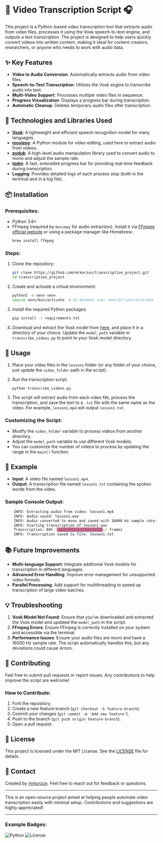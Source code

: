 # 🎥 Video Transcription Script 🎧

This project is a Python-based video transcription tool that extracts audio from video files, processes it using the Vosk speech-to-text engine, and outputs a text transcription. The project is designed to help users quickly convert videos into written content, making it ideal for content creators, researchers, or anyone who needs to work with audio data.

## ✨ Key Features

- **Video to Audio Conversion**: Automatically extracts audio from video files.
- **Speech-to-Text Transcription**: Utilizes the Vosk engine to transcribe audio into text.
- **Multi-Video Support**: Processes multiple video files in sequence.
- **Progress Visualization**: Displays a progress bar during transcription.
- **Automatic Cleanup**: Deletes temporary audio files after transcription.

## 🔧 Technologies and Libraries Used

- **[Vosk](https://alphacephei.com/vosk/models)**: A lightweight and efficient speech recognition model for many languages.
- **[moviepy](https://zulko.github.io/moviepy/)**: A Python module for video editing, used here to extract audio from videos.
- **[pydub](https://github.com/jiaaro/pydub)**: A high-level audio manipulation library used to convert audio to mono and adjust the sample rate.
- **[tqdm](https://github.com/tqdm/tqdm)**: A fast, extensible progress bar for providing real-time feedback during transcription.
- **Logging**: Provides detailed logs of each process step (both in the terminal and in a log file).

## 📦 Installation

### Prerequisites:
- Python 3.6+
- FFmpeg (required by `moviepy` for audio extraction). Install it via [FFmpeg official website](https://ffmpeg.org/download.html) or using a package manager like Homebrew:
    ```bash
    brew install ffmpeg
    ```

### Steps:
1. Clone the repository:
    ```bash
    git clone https://github.com/mrkorzun/transcription_project.git
    cd transcription_project
    ```

2. Create and activate a virtual environment:
    ```bash
    python3 -m venv venv
    source venv/bin/activate  # On Windows use: venv\Scripts\activate
    ```

3. Install the required Python packages:
    ```bash
    pip install -r requirements.txt
    ```

4. Download and extract the Vosk model from [here](https://alphacephei.com/vosk/models), and place it in a directory of your choice. Update the `model_path` variable in `transcribe_videos.py` to point to your Vosk model directory.

## 🚀 Usage

1. Place your video files in the `lessons` folder (or any folder of your choice, just update the `video_folder` path in the script).
   
2. Run the transcription script:
    ```bash
    python transcribe_videos.py
    ```

3. The script will extract audio from each video file, process the transcription, and save the text to a `.txt` file with the same name as the video. For example, `lesson1.mp4` will output `lesson1.txt`.

### Customizing the Script:
- Modify the `video_folder` variable to process videos from another directory.
- Adjust the `model_path` variable to use different Vosk models.
- You can customize the number of videos to process by updating the range in the `main()` function.

## 📄 Example

- **Input**: A video file named `lesson1.mp4`.
- **Output**: A transcription file named `lesson1.txt` containing the spoken words from the video.

### Sample Console Output:
```bash
    INFO: Extracting audio from video: lesson1.mp4
    INFO: Audio saved: lesson1.wav
    INFO: Audio converted to mono and saved with 16000 Hz sample rate: lesson1.wav
    INFO: Starting transcription of lesson1.wav
    Transcription: 80% [█████████████████████—] frames
    INFO: Transcription saved to file: lesson1.txt
```
## 📚 Future Improvements

- **Multi-language Support**: Integrate additional Vosk models for transcription in different languages.
- **Advanced Error Handling**: Improve error management for unsupported video formats.
- **Parallel Processing**: Add support for multithreading to speed up transcription of large video batches.

## 💡 Troubleshooting

1. **Vosk Model Not Found**: Ensure that you've downloaded and extracted the Vosk model and updated the `model_path` in the script.
2. **FFmpeg Errors**: Ensure FFmpeg is correctly installed on your system and accessible via the terminal.
3. **Performance Issues**: Ensure your audio files are mono and have a 16000 Hz sample rate. The script automatically handles this, but any deviations could cause errors.

## 🤝 Contributing

Feel free to submit pull requests or report issues. Any contributions to help improve the script are welcome!

### How to Contribute:
1. Fork the repository.
2. Create a new feature branch (`git checkout -b feature-branch`).
3. Commit your changes (`git commit -m 'Add new feature'`).
4. Push to the branch (`git push origin feature-branch`).
5. Open a pull request.

## 📜 License

This project is licensed under the MIT License. See the [LICENSE](LICENSE) file for details.

## 📝 Contact

Created by [mrkorzun](https://github.com/mrkorzun). Feel free to reach out for feedback or questions.

---

This is an open-source project aimed at helping people automate video transcription easily with minimal setup. Contributions and suggestions are highly appreciated!

---

### Example Badges:

![Python](https://img.shields.io/badge/python-3.12%2B-blue)
![License](https://img.shields.io/badge/license-MIT-green)
